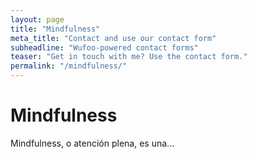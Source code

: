 ```yaml
---
layout: page
title: "Mindfulness"
meta_title: "Contact and use our contact form"
subheadline: "Wufoo-powered contact forms"
teaser: "Get in touch with me? Use the contact form."
permalink: "/mindfulness/"
---
```


# Mindfulness

Mindfulness, o atención plena, es una...
